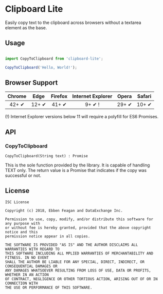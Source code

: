 # Clipboard Lite

Easily copy text to the clipboard across browsers without a textarea element as the base.

## Usage

```javascript

import CopyToClipboard from 'clipboard-lite';

CopyToClipboard('Hello, World!');

```

## Browser Support

| Chrome | Edge | Firefox | Internet Explorer | Opera | Safari |
|:---:|:---:|:---:|:---:|:---:|:---:|
| 42+ ✔ | 12+ ✔ | 41+ ✔ | 9+ ✔ !| 29+ ✔ | 10+ ✔ |

(!) Internet Explorer versions below 11 will require a polyfill for ES6 Promises.

## API

### CopyToClipboard

`CopyToClipboard(String text) : Promise`

This is the sole function provided by the library. It is capable of handling TEXT only. The return value is a Promise that indicates if the copy was successful or not.

## License
 
 `ISC License`

 ```
Copyright (c) 2018, Ebben Feagan and DataExchange Inc.

Permission to use, copy, modify, and/or distribute this software for any purpose with
or without fee is hereby granted, provided that the above copyright notice and this
permission notice appear in all copies.

THE SOFTWARE IS PROVIDED "AS IS" AND THE AUTHOR DISCLAIMS ALL WARRANTIES WITH REGARD TO
THIS SOFTWARE INCLUDING ALL MPLIED WARRANTIES OF MERCHANTABILITY AND FITNESS. IN NO EVENT
SHALL THE AUTHOR BE LIABLE FOR ANY SPECIAL, DIRECT, INDIRECT, OR CONSEQUENTIAL DAMAGES OR
ANY DAMAGES WHATSOEVER RESULTING FROM LOSS OF USE, DATA OR PROFITS, WHETHER IN AN ACTION
OF CONTRACT, NEGLIGENCE OR OTHER TORTIOUS ACTION, ARISING OUT OF OR IN CONNECTION WITH
THE USE OR PERFORMANCE OF THIS SOFTWARE.
 ```